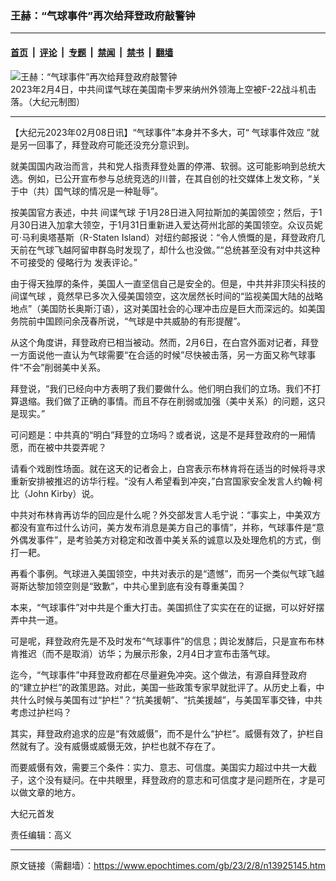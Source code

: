 ### 王赫：“气球事件”再次给拜登政府敲警钟

---

#### [首页](../../../..?n13925145) &nbsp;|&nbsp; [评论](../../../../../epoch-comment?n13925145) &nbsp;|&nbsp; [专题](../../../../../epoch-special?n13925145) &nbsp;|&nbsp; [禁闻](../../../../../epoch-news?n13925145) &nbsp;|&nbsp; [禁书](../../../../../books?n13925145) &nbsp;|&nbsp; [翻墙](https://github.com/gfw-breaker/nogfw/blob/master/README.md?n13925145)


<div><img alt="王赫：“气球事件”再次给拜登政府敲警钟" class="attachment-djy_600_400 size-djy_600_400 wp-post-image" src="https://i.epochtimes.com/assets/uploads/2023/02/id13925161-F-22-shoot-CCP-Ballon_20230204-1-.jpeg"/>
<div class="caption">
 2023年2月4日，中共间谍气球在美国南卡罗来纳州外领海上空被F-22战斗机击落。（大纪元制图）
</div></div><hr/><div class="post_content" id="artbody" itemprop="articleBody">
 <!-- article content begin -->
 <p>
  【大纪元2023年02月08日讯】“气球事件”本身并不多大，可“
  <ok href="https://www.epochtimes.com/gb/tag/%E6%B0%94%E7%90%83%E4%BA%8B%E4%BB%B6%E6%95%88%E5%BA%94.html">
   气球事件效应
  </ok>
  ”就是另一回事了，拜登政府可能还没充分意识到。
 </p>
 <p>
  就美国国内政治而言，共和党人指责拜登处置的停滞、软弱。这可能影响到总统大选。例如，已公开宣布参与总统竞选的川普，在其自创的社交媒体上发文称，“关于中（共）国气球的情况是一种耻辱”。
 </p>
 <p>
  按美国官方表述，中共
  <ok href="https://www.epochtimes.com/gb/tag/%E9%97%B4%E8%B0%8D%E6%B0%94%E7%90%83.html">
   间谍气球
  </ok>
  于1月28日进入阿拉斯加的美国领空；然后，于1月30日进入加拿大领空，于1月31日重新进入爱达荷州北部的美国领空。众议员妮可·马利奥塔基斯（R-Staten Island）对纽约邮报说：“令人愤慨的是，拜登政府几天前在气球飞越阿留申群岛时发现了，却什么也没做。”“总统甚至没有对中共这种不可接受的
  <ok href="https://www.epochtimes.com/gb/tag/%E4%BE%B5%E7%95%A5%E8%A1%8C%E4%B8%BA.html">
   侵略行为
  </ok>
  发表评论。”
 </p>
 <p>
  由于得天独厚的条件，美国人一直坚信自己是安全的。但是，中共并非顶尖科技的
  <ok href="https://www.epochtimes.com/gb/tag/%E9%97%B4%E8%B0%8D%E6%B0%94%E7%90%83.html">
   间谍气球
  </ok>
  ，竟然早已多次入侵美国领空，这次居然长时间的“监视美国大陆的战略地点”（美国防长奥斯汀语），这对美国社会的心理冲击应是巨大而深远的。如美国务院前中国顾问余茂春所说，“气球是中共威胁的有形提醒”。
 </p>
 <p>
  从这个角度讲，拜登政府已相当被动。然而，2月6日，在白宫外面对记者，拜登一方面说他一直认为气球需要“在合适的时候”尽快被击落，另一方面又称气球事件“不会”削弱美中关系。
 </p>
 <p>
  拜登说，“我们已经向中方表明了我们要做什么。他们明白我们的立场。我们不打算退缩。我们做了正确的事情。而且不存在削弱或加强（美中关系）的问题，这只是现实。”
 </p>
 <p>
  可问题是：中共真的“明白”拜登的立场吗？或者说，这是不是拜登政府的一厢情愿，而在被中共耍弄呢？
 </p>
 <p>
  请看个戏剧性场面。就在这天的记者会上，白宫表示布林肯将在适当的时候将寻求重新安排被推迟的访华行程。“没有人希望看到冲突，”白宫国家安全发言人约翰·柯比（John Kirby）说。
 </p>
 <p>
  中共对布林肯再访华的回应是什么呢？外交部发言人毛宁说：“事实上，中美双方都没有宣布过什么访问，美方发布消息是美方自己的事情”，并称，气球事件是“意外偶发事件”，是考验美方对稳定和改善中美关系的诚意以及处理危机的方式，倒打一耙。
 </p>
 <p>
  再看个事例。气球进入美国领空，中共对表示的是“遗憾”，而另一个类似气球飞越哥斯达黎加领空则是“致歉”，中共心里到底有没有尊重美国？
 </p>
 <p>
  本来，“气球事件”对中共是个重大打击。美国抓住了实实在在的证据，可以好好摆弄中共一道。
 </p>
 <p>
  可是呢，拜登政府先是不及时发布“气球事件”的信息；舆论发酵后，只是宣布布林肯推迟（而不是取消）访华；为展示形象，2月4日才宣布击落气球。
 </p>
 <p>
  迄今，“气球事件”中拜登政府都在尽量避免冲突。这个做法，有源自拜登政府的“建立护栏”的政策思路。对此，美国一些政策专家早就批评了。从历史上看，中共什么时候与美国有过“护栏”？“抗美援朝”、“抗美援越”，与美国军事交锋，中共考虑过护栏吗？
 </p>
 <p>
  其实，拜登政府追求的应是“有效威慑”，而不是什么“护栏”。威慑有效了，护栏自然就有了。没有威慑或威慑无效，护栏也就不存在了。
 </p>
 <p>
  而要威慑有效，需要三个条件：实力、意志、可信度。美国实力超过中共一大截子，这个没有疑问。在中共眼里，拜登政府的意志和可信度才是问题所在，才是可以做文章的地方。
 </p>
 <p>
  大纪元首发
 </p>
 <p>
  责任编辑：高义
 </p>
 <!-- article content end -->
 <div id="below_article_ad">
 </div>
</div>


---

原文链接（需翻墙）：https://www.epochtimes.com/gb/23/2/8/n13925145.htm